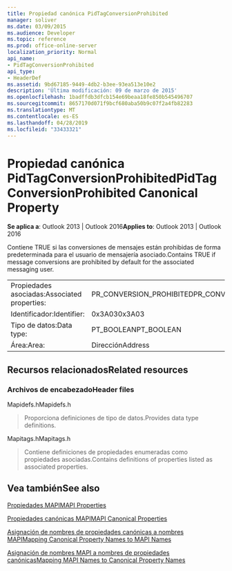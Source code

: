 ```yaml
---
title: Propiedad canónica PidTagConversionProhibited
manager: soliver
ms.date: 03/09/2015
ms.audience: Developer
ms.topic: reference
ms.prod: office-online-server
localization_priority: Normal
api_name:
- PidTagConversionProhibited
api_type:
- HeaderDef
ms.assetid: 9bd67185-9449-4db2-b3ee-93ea513e10e2
description: 'Última modificación: 09 de marzo de 2015'
ms.openlocfilehash: 1badffdb3dfcb154e69beaa18fe850b545496707
ms.sourcegitcommit: 8657170d071f9bcf680aba50b9c07f2a4fb82283
ms.translationtype: MT
ms.contentlocale: es-ES
ms.lasthandoff: 04/28/2019
ms.locfileid: "33433321"
---
```

# <a name="pidtagconversionprohibited-canonical-property"></a><span data-ttu-id="4a043-103">Propiedad canónica PidTagConversionProhibited</span><span class="sxs-lookup"><span data-stu-id="4a043-103">PidTagConversionProhibited Canonical Property</span></span>

  
  
<span data-ttu-id="4a043-104">**Se aplica a**: Outlook 2013 | Outlook 2016</span><span class="sxs-lookup"><span data-stu-id="4a043-104">**Applies to**: Outlook 2013 | Outlook 2016</span></span> 
  
<span data-ttu-id="4a043-105">Contiene TRUE si las conversiones de mensajes están prohibidas de forma predeterminada para el usuario de mensajería asociado.</span><span class="sxs-lookup"><span data-stu-id="4a043-105">Contains TRUE if message conversions are prohibited by default for the associated messaging user.</span></span>
  
|||
|:-----|:-----|
|<span data-ttu-id="4a043-106">Propiedades asociadas:</span><span class="sxs-lookup"><span data-stu-id="4a043-106">Associated properties:</span></span>  <br/> |<span data-ttu-id="4a043-107">PR_CONVERSION_PROHIBITED</span><span class="sxs-lookup"><span data-stu-id="4a043-107">PR_CONVERSION_PROHIBITED</span></span>  <br/> |
|<span data-ttu-id="4a043-108">Identificador:</span><span class="sxs-lookup"><span data-stu-id="4a043-108">Identifier:</span></span>  <br/> |<span data-ttu-id="4a043-109">0x3A03</span><span class="sxs-lookup"><span data-stu-id="4a043-109">0x3A03</span></span>  <br/> |
|<span data-ttu-id="4a043-110">Tipo de datos:</span><span class="sxs-lookup"><span data-stu-id="4a043-110">Data type:</span></span>  <br/> |<span data-ttu-id="4a043-111">PT_BOOLEAN</span><span class="sxs-lookup"><span data-stu-id="4a043-111">PT_BOOLEAN</span></span>  <br/> |
|<span data-ttu-id="4a043-112">Área:</span><span class="sxs-lookup"><span data-stu-id="4a043-112">Area:</span></span>  <br/> |<span data-ttu-id="4a043-113">Dirección</span><span class="sxs-lookup"><span data-stu-id="4a043-113">Address</span></span>  <br/> |
   
## <a name="related-resources"></a><span data-ttu-id="4a043-114">Recursos relacionados</span><span class="sxs-lookup"><span data-stu-id="4a043-114">Related resources</span></span>

### <a name="header-files"></a><span data-ttu-id="4a043-115">Archivos de encabezado</span><span class="sxs-lookup"><span data-stu-id="4a043-115">Header files</span></span>

<span data-ttu-id="4a043-116">Mapidefs.h</span><span class="sxs-lookup"><span data-stu-id="4a043-116">Mapidefs.h</span></span>
  
> <span data-ttu-id="4a043-117">Proporciona definiciones de tipo de datos.</span><span class="sxs-lookup"><span data-stu-id="4a043-117">Provides data type definitions.</span></span>
    
<span data-ttu-id="4a043-118">Mapitags.h</span><span class="sxs-lookup"><span data-stu-id="4a043-118">Mapitags.h</span></span>
  
> <span data-ttu-id="4a043-119">Contiene definiciones de propiedades enumeradas como propiedades asociadas.</span><span class="sxs-lookup"><span data-stu-id="4a043-119">Contains definitions of properties listed as associated properties.</span></span>
    
## <a name="see-also"></a><span data-ttu-id="4a043-120">Vea también</span><span class="sxs-lookup"><span data-stu-id="4a043-120">See also</span></span>



[<span data-ttu-id="4a043-121">Propiedades MAPI</span><span class="sxs-lookup"><span data-stu-id="4a043-121">MAPI Properties</span></span>](mapi-properties.md)
  
[<span data-ttu-id="4a043-122">Propiedades canónicas MAPI</span><span class="sxs-lookup"><span data-stu-id="4a043-122">MAPI Canonical Properties</span></span>](mapi-canonical-properties.md)
  
[<span data-ttu-id="4a043-123">Asignación de nombres de propiedades canónicas a nombres MAPI</span><span class="sxs-lookup"><span data-stu-id="4a043-123">Mapping Canonical Property Names to MAPI Names</span></span>](mapping-canonical-property-names-to-mapi-names.md)
  
[<span data-ttu-id="4a043-124">Asignación de nombres MAPI a nombres de propiedades canónicas</span><span class="sxs-lookup"><span data-stu-id="4a043-124">Mapping MAPI Names to Canonical Property Names</span></span>](mapping-mapi-names-to-canonical-property-names.md)

